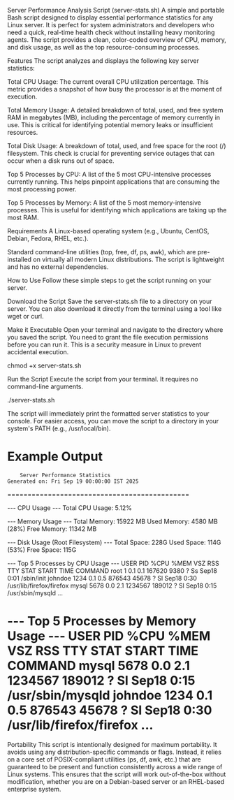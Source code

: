 Server Performance Analysis Script (server-stats.sh)
A simple and portable Bash script designed to display essential performance statistics for any Linux server. It is perfect for system administrators and developers who need a quick, real-time health check without installing heavy monitoring agents. The script provides a clean, color-coded overview of CPU, memory, and disk usage, as well as the top resource-consuming processes.

Features
The script analyzes and displays the following key server statistics:

Total CPU Usage: The current overall CPU utilization percentage. This metric provides a snapshot of how busy the processor is at the moment of execution.

Total Memory Usage: A detailed breakdown of total, used, and free system RAM in megabytes (MB), including the percentage of memory currently in use. This is critical for identifying potential memory leaks or insufficient resources.

Total Disk Usage: A breakdown of total, used, and free space for the root (/) filesystem. This check is crucial for preventing service outages that can occur when a disk runs out of space.

Top 5 Processes by CPU: A list of the 5 most CPU-intensive processes currently running. This helps pinpoint applications that are consuming the most processing power.

Top 5 Processes by Memory: A list of the 5 most memory-intensive processes. This is useful for identifying which applications are taking up the most RAM.

Requirements
A Linux-based operating system (e.g., Ubuntu, CentOS, Debian, Fedora, RHEL, etc.).

Standard command-line utilities (top, free, df, ps, awk), which are pre-installed on virtually all modern Linux distributions. The script is lightweight and has no external dependencies.

How to Use
Follow these simple steps to get the script running on your server.

Download the Script
Save the server-stats.sh file to a directory on your server. You can also download it directly from the terminal using a tool like wget or curl.

Make it Executable
Open your terminal and navigate to the directory where you saved the script. You need to grant the file execution permissions before you can run it. This is a security measure in Linux to prevent accidental execution.

chmod +x server-stats.sh

Run the Script
Execute the script from your terminal. It requires no command-line arguments.

./server-stats.sh

The script will immediately print the formatted server statistics to your console. For easier access, you can move the script to a directory in your system's PATH (e.g., /usr/local/bin).

Example Output
=============================================
        Server Performance Statistics
    Generated on: Fri Sep 19 00:00:00 IST 2025
=============================================

--- CPU Usage ---
Total CPU Usage: 5.12%

--- Memory Usage ---
Total Memory: 15922 MB
Used Memory:  4580 MB (28%)
Free Memory:  11342 MB

--- Disk Usage (Root Filesystem) ---
Total Space: 228G
Used Space:  114G (53%)
Free Space:  115G

--- Top 5 Processes by CPU Usage ---
USER       PID %CPU %MEM    VSZ   RSS TTY      STAT START   TIME COMMAND
root         1  0.1  0.1 167620  9380 ?        Ss   Sep18   0:01 /sbin/init
johndoe   1234  0.1  0.5 876543 45678 ?        Sl   Sep18   0:30 /usr/lib/firefox/firefox
mysql     5678  0.0  2.1 1234567 189012 ?       Sl   Sep18   0:15 /usr/sbin/mysqld
...

--- Top 5 Processes by Memory Usage ---
USER       PID %CPU %MEM    VSZ   RSS TTY      STAT START   TIME COMMAND
mysql     5678  0.0  2.1 1234567 189012 ?       Sl   Sep18   0:15 /usr/sbin/mysqld
johndoe   1234  0.1  0.5 876543 45678 ?        Sl   Sep18   0:30 /usr/lib/firefox/firefox
...
=============================================

Portability
This script is intentionally designed for maximum portability. It avoids using any distribution-specific commands or flags. Instead, it relies on a core set of POSIX-compliant utilities (ps, df, awk, etc.) that are guaranteed to be present and function consistently across a wide range of Linux systems. This ensures that the script will work out-of-the-box without modification, whether you are on a Debian-based server or an RHEL-based enterprise system.